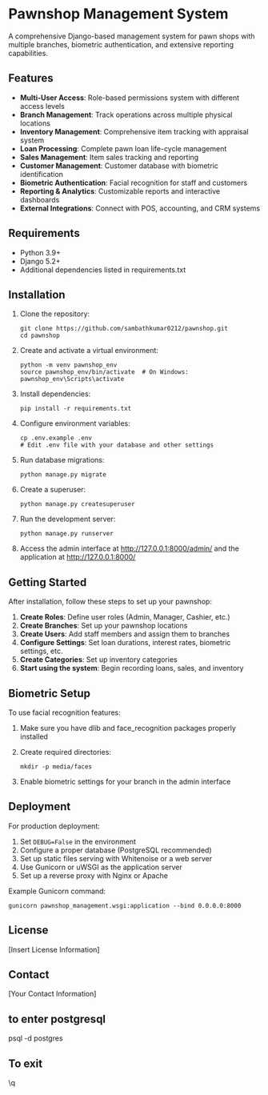 # Pawnshop Management System

A comprehensive Django-based management system for pawn shops with multiple branches, biometric authentication, and extensive reporting capabilities.

## Features

- **Multi-User Access**: Role-based permissions system with different access levels
- **Branch Management**: Track operations across multiple physical locations
- **Inventory Management**: Comprehensive item tracking with appraisal system
- **Loan Processing**: Complete pawn loan life-cycle management
- **Sales Management**: Item sales tracking and reporting
- **Customer Management**: Customer database with biometric identification
- **Biometric Authentication**: Facial recognition for staff and customers
- **Reporting & Analytics**: Customizable reports and interactive dashboards
- **External Integrations**: Connect with POS, accounting, and CRM systems

## Requirements

- Python 3.9+
- Django 5.2+
- Additional dependencies listed in requirements.txt

## Installation

1. Clone the repository:
   ```
   git clone https://github.com/sambathkumar0212/pawnshop.git
   cd pawnshop
   ```

2. Create and activate a virtual environment:
   ```
   python -m venv pawnshop_env
   source pawnshop_env/bin/activate  # On Windows: pawnshop_env\Scripts\activate
   ```

3. Install dependencies:
   ```
   pip install -r requirements.txt
   ```

4. Configure environment variables:
   ```
   cp .env.example .env
   # Edit .env file with your database and other settings
   ```

5. Run database migrations:
   ```
   python manage.py migrate
   ```

6. Create a superuser:
   ```
   python manage.py createsuperuser
   ```

7. Run the development server:
   ```
   python manage.py runserver
   ```

8. Access the admin interface at http://127.0.0.1:8000/admin/ and the application at http://127.0.0.1:8000/

## Getting Started

After installation, follow these steps to set up your pawnshop:

1. **Create Roles**: Define user roles (Admin, Manager, Cashier, etc.)
2. **Create Branches**: Set up your pawnshop locations
3. **Create Users**: Add staff members and assign them to branches
4. **Configure Settings**: Set loan durations, interest rates, biometric settings, etc.
5. **Create Categories**: Set up inventory categories
6. **Start using the system**: Begin recording loans, sales, and inventory

## Biometric Setup

To use facial recognition features:

1. Make sure you have dlib and face_recognition packages properly installed
2. Create required directories:
   ```
   mkdir -p media/faces
   ```

3. Enable biometric settings for your branch in the admin interface

## Deployment

For production deployment:

1. Set `DEBUG=False` in the environment
2. Configure a proper database (PostgreSQL recommended)
3. Set up static files serving with Whitenoise or a web server
4. Use Gunicorn or uWSGI as the application server
5. Set up a reverse proxy with Nginx or Apache

Example Gunicorn command:
```
gunicorn pawnshop_management.wsgi:application --bind 0.0.0.0:8000
```

## License

[Insert License Information]

## Contact

[Your Contact Information]


## to enter postgresql
psql -d postgres

## To exit
\q